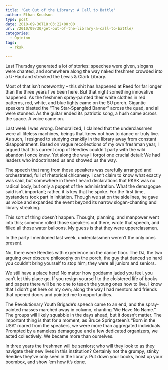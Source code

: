 ```yaml
---
title: 'Get Out of the Library: A Call to Battle'
author: Ethan Knudson
type: post
date: 2010-09-30T18:03:22+00:00
url: /2010/09/30/get-out-of-the-library-a-call-to-battle/
categories:
  - Opinion
tags:
  - rksk

---
```

Last Thursday generated a lot of stories: speeches were given, slogans were chanted, and somewhere along the way naked freshmen crowded into a U-Haul and streaked the Lewis & Clark Library.

Most of that isn’t noteworthy – this shit has happened at Reed for far longer than the three years I’ve been here. But that night something innovative happened. As the freshmen spray-painted their white clothes in red patterns, red, white, and blue lights came on the SU porch. Gigantic speakers blasted the “The Star-Spangled Banner” across the quad, and all were stunned. As the guitar ended its patriotic song, a hush came across the space. A voice came on.

Last week I was wrong. Demoralized, I claimed that the underclassmen were all lifeless machines, beings that knew not how to dance or truly live. As such, I resigned to studying crankily in the library away from constant disappointment. Based on vague recollections of my own freshman year, I argued that this current crop of Reedies couldn’t party with the wild abandon I once knew. Yet along the way I forgot one crucial detail: We had leaders who indoctrinated us and showed us the way.

The speech that rang from those speakers was carefully arranged and orchestrated, full of rhetorical chicanery. I can’t claim to know what exactly was said, but somewhere in there I heard declarations that RKSK was no radical body, but only a puppet of the administration. What the demagogue said isn’t important; rather, it is key that he spoke. For the first time, bystanders took part in initiation. Though we sat on the sidelines, he gave us voice and expanded the event beyond its narrow slogan-chanting and library streaking.

This sort of thing doesn’t happen. Thought, planning, and manpower went into this; someone rolled those speakers out there, wrote that speech, and filled all those water balloons. My guess is that they were upperclassmen.

In the party I mentioned last week, underclassmen weren’t the only ones present.

No, there were Reedies with experience on the dance floor. The DJ, the two arguing over obscure philosophy on the porch, the guy that danced so hard you couldn’t bring yourself to stop him; they were all juniors and seniors.

We still have a place here! No matter how goddamn jaded you feel, you can’t let this place go. If you resign yourself to the cloistered life of books and papers there will be no one to teach the young ones how to live. I know that I didn’t get here on my own; along the way I had mentors and friends that opened doors and pointed me to opportunities.

The Revolutionary Youth Brigade’s speech came to an end, and the spray-painted masses marched away in column, chanting ‘We Have No Name.” The groups will likely squabble in the days ahead, but it doesn’t matter. The important thing is that for a moment, as Bruce Springsteen’s “Born in the USA” roared from the speakers, we were more than aggregated individuals. Prompted by a nameless demagogue and a few dedicated organizers, we acted collectively. We became more than ourselves.

In three years the freshmen will be seniors; who will they look to as they navigate their new lives in this institution? Certainly not the grumpy, stinky Reedies they’ve only seen in the library. Put down your books, hoist up your boombox, and show ‘em how it’s done.